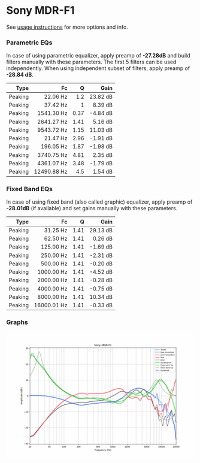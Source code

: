 # Sony MDR-F1
See [usage instructions](https://github.com/jaakkopasanen/AutoEq#usage) for more options and info.

### Parametric EQs
In case of using parametric equalizer, apply preamp of **-27.28dB** and build filters manually
with these parameters. The first 5 filters can be used independently.
When using independent subset of filters, apply preamp of **-28.84 dB**.

| Type    | Fc          |    Q | Gain     |
|--------:|------------:|-----:|---------:|
| Peaking | 22.06 Hz    | 1.2  | 23.82 dB |
| Peaking | 37.42 Hz    | 1    | 8.39 dB  |
| Peaking | 1541.30 Hz  | 0.37 | -4.84 dB |
| Peaking | 2641.27 Hz  | 1.41 | 5.16 dB  |
| Peaking | 9543.72 Hz  | 1.15 | 11.03 dB |
| Peaking | 21.47 Hz    | 2.96 | -1.91 dB |
| Peaking | 196.05 Hz   | 1.87 | -1.98 dB |
| Peaking | 3740.75 Hz  | 4.81 | 2.35 dB  |
| Peaking | 4361.07 Hz  | 3.48 | -1.79 dB |
| Peaking | 12490.88 Hz | 4.5  | 1.54 dB  |

### Fixed Band EQs
In case of using fixed band (also called graphic) equalizer, apply preamp of **-28.01dB**
(if available) and set gains manually with these parameters.

| Type    | Fc          |    Q | Gain     |
|--------:|------------:|-----:|---------:|
| Peaking | 31.25 Hz    | 1.41 | 29.13 dB |
| Peaking | 62.50 Hz    | 1.41 | 0.26 dB  |
| Peaking | 125.00 Hz   | 1.41 | -1.69 dB |
| Peaking | 250.00 Hz   | 1.41 | -2.31 dB |
| Peaking | 500.00 Hz   | 1.41 | -0.20 dB |
| Peaking | 1000.00 Hz  | 1.41 | -4.52 dB |
| Peaking | 2000.00 Hz  | 1.41 | -0.28 dB |
| Peaking | 4000.00 Hz  | 1.41 | -0.75 dB |
| Peaking | 8000.00 Hz  | 1.41 | 10.34 dB |
| Peaking | 16000.01 Hz | 1.41 | -0.33 dB |

### Graphs
![](./Sony%20MDR-F1.png)